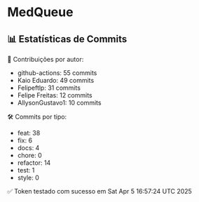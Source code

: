 # MedQueue
<!-- COMMIT_STATS_START -->
## 📊 Estatísticas de Commits

👤 Contribuições por autor:
- github-actions: 55 commits
- Kaio Eduardo: 49 commits
- Felipeftlp: 31 commits
- Felipe Freitas: 12 commits
- AllysonGustavo1: 10 commits

🛠️ Commits por tipo:
- feat: 38
- fix: 6
- docs: 4
- chore: 0
- refactor: 14
- test: 1
- style: 0
<!-- COMMIT_STATS_END -->
✅ Token testado com sucesso em Sat Apr  5 16:57:24 UTC 2025
